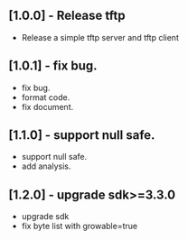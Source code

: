 ## [1.0.0] - Release tftp

* Release a simple tftp server and tftp client

## [1.0.1] - fix bug.

* fix bug.
* format code.
* fix document.

## [1.1.0] - support null safe.

* support null safe.
* add analysis.

## [1.2.0] - upgrade sdk>=3.3.0

* upgrade sdk
* fix byte list with growable=true